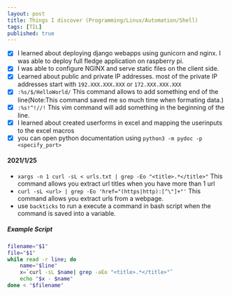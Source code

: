 ```yaml
---
layout: post
title: Things I discover (Programming/Linux/Automation/Shell)
tags: [TIL]
published: true
---
```


- [x] I learned about deploying django webapps using gunicorn and nginx. I was able to deploy full fledge application on raspberry pi.
- [x] I was able to configure NGINX and serve static files on the client side.
- [x] Learned about public and private IP addresses. most of the private IP addresses start with `192.XXX.XXX.XXX` or `172.XXX.XXX.XXX`
- [x] `:%s/$/HelloWorld/` This command allows to add something end of the line(Note:This command saved me so much time when formating data.)
- [x] `:%s!^!//!` This vim command will add something in the beginning of the line.
- [x] I learned about created userforms in excel and mapping the userinputs to the excel macros
- [x] you can open python documentation using `python3 -m pydoc -p <specify_port>`

#### 2021/1/25 

- `xargs -n 1 curl -sL < urls.txt | grep -Eo "<title>.*</title>"` This command allows you extract url titles when you have more than 1 url
- `curl -sL <url> | grep -Eo 'href="(https|http):[^\"]+"'` This command allows you extract urls from a webpage.
- use ``backticks`` to run a execute a command in bash script when the command is saved into a variable. 

##### Example Script
```sh
filename="$1"
file="$1"
while read -r line; do
    name="$line"
    x=`curl -sL $name| grep -aEo "<title>.*</title>"` 
    echo "$x - $name"
done < "$filename"
```
